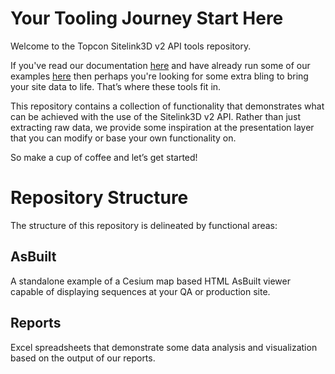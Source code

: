 # Your Tooling Journey Start Here

Welcome to the Topcon Sitelink3D v2 API tools repository. 

If you've read our documentation [here](https://github.com/Sitelink3D-v2-Developer/sitelink3dv2-api-documentation) and have already run some of our examples [here](https://github.com/Sitelink3D-v2-Developer/sitelink3dv2-examples) then perhaps you're looking for some extra bling to bring your site data to life. That’s where these tools fit in.

This repository contains a collection of functionality that demonstrates what can be achieved with the use of the Sitelink3D v2 API. Rather than just extracting raw data, we provide some inspiration at the presentation layer that you can modify or base your own functionality on.

So make a cup of coffee and let’s get started!

# Repository Structure
The structure of this repository is delineated by functional areas:

## AsBuilt
A standalone example of a Cesium map based HTML AsBuilt viewer capable of displaying sequences at your QA or production site.

## Reports
Excel spreadsheets that demonstrate some data analysis and visualization based on the output of our reports.
